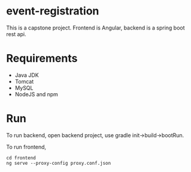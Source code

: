 # event-registration

This is a capstone project. Frontend is Angular, backend is a spring boot rest api. 

# Requirements
* Java JDK
* Tomcat
* MySQL
* NodeJS and npm

# Run
To run backend, open backend project, use gradle init->build->bootRun. 

To run frontend, 
```
cd frontend
ng serve --proxy-config proxy.conf.json
```
